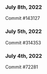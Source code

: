 ### July 8th, 2022

Commit #143127

### July 5th, 2022

Commit #314353


### July 4th, 2022

Commit #72281
